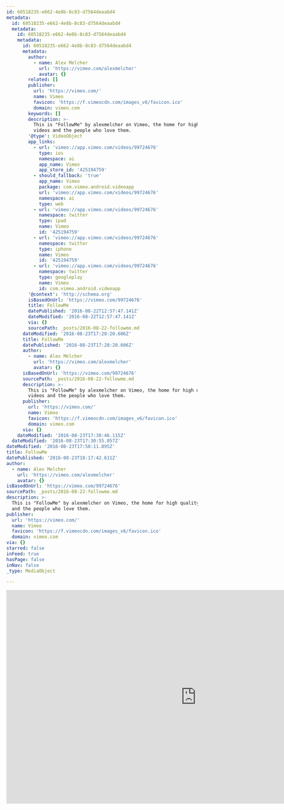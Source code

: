 ```yaml
---
id: 60518235-e662-4e8b-8c83-d7564deaabd4
metadata:
  id: 60518235-e662-4e8b-8c83-d7564deaabd4
  metadata:
    id: 60518235-e662-4e8b-8c83-d7564deaabd4
    metadata:
      id: 60518235-e662-4e8b-8c83-d7564deaabd4
      metadata:
        author:
          - name: Alex Melcher
            url: 'https://vimeo.com/alexmelcher'
            avatar: {}
        related: []
        publisher:
          url: 'https://vimeo.com/'
          name: Vimeo
          favicon: 'https://f.vimeocdn.com/images_v6/favicon.ico'
          domain: vimeo.com
        keywords: []
        description: >-
          This is "FollowMe" by alexmelcher on Vimeo, the home for high quality
          videos and the people who love them.
        '@type': VideoObject
        app_links:
          - url: 'vimeo://app.vimeo.com/videos/99724676'
            type: ios
            namespace: ai
            app_name: Vimeo
            app_store_id: '425194759'
          - should_fallback: 'true'
            app_name: Vimeo
            package: com.vimeo.android.videoapp
            url: 'vimeo://app.vimeo.com/videos/99724676'
            namespace: ai
            type: web
          - url: 'vimeo://app.vimeo.com/videos/99724676'
            namespace: twitter
            type: ipad
            name: Vimeo
            id: '425194759'
          - url: 'vimeo://app.vimeo.com/videos/99724676'
            namespace: twitter
            type: iphone
            name: Vimeo
            id: '425194759'
          - url: 'vimeo://app.vimeo.com/videos/99724676'
            namespace: twitter
            type: googleplay
            name: Vimeo
            id: com.vimeo.android.videoapp
        '@context': 'http://schema.org'
        isBasedOnUrl: 'https://vimeo.com/99724676'
        title: FollowMe
        datePublished: '2016-08-22T12:57:47.141Z'
        dateModified: '2016-08-22T12:57:47.141Z'
        via: {}
        sourcePath: _posts/2016-08-22-followme.md
      dateModified: '2016-08-23T17:28:20.606Z'
      title: FollowMe
      datePublished: '2016-08-23T17:28:20.606Z'
      author:
        - name: Alex Melcher
          url: 'https://vimeo.com/alexmelcher'
          avatar: {}
      isBasedOnUrl: 'https://vimeo.com/99724676'
      sourcePath: _posts/2016-08-22-followme.md
      description: >-
        This is "FollowMe" by alexmelcher on Vimeo, the home for high quality
        videos and the people who love them.
      publisher:
        url: 'https://vimeo.com/'
        name: Vimeo
        favicon: 'https://f.vimeocdn.com/images_v6/favicon.ico'
        domain: vimeo.com
      via: {}
    dateModified: '2016-08-23T17:30:46.115Z'
  dateModified: '2016-08-23T17:30:55.057Z'
dateModified: '2016-08-23T17:58:11.895Z'
title: FollowMe
datePublished: '2016-08-23T18:17:42.611Z'
author:
  - name: Alex Melcher
    url: 'https://vimeo.com/alexmelcher'
    avatar: {}
isBasedOnUrl: 'https://vimeo.com/99724676'
sourcePath: _posts/2016-08-22-followme.md
description: >-
  This is "FollowMe" by alexmelcher on Vimeo, the home for high quality videos
  and the people who love them.
publisher:
  url: 'https://vimeo.com/'
  name: Vimeo
  favicon: 'https://f.vimeocdn.com/images_v6/favicon.ico'
  domain: vimeo.com
via: {}
starred: false
inFeed: true
hasPage: false
inNav: false
_type: MediaObject

---
```

<iframe src="https://cdn.embedly.com/widgets/media.html?src=https%3A%2F%2Fplayer.vimeo.com%2Fvideo%2F99724676&amp;url=https%3A%2F%2Fvimeo.com%2F99724676&amp;image=https%3A%2F%2Fi.vimeocdn.com%2Fvideo%2F482859196_1280.jpg&amp;key=b7d04c9b404c499eba89ee7072e1c4f7&amp;type=text%2Fhtml&amp;schema=vimeo" width="1000" height="563" scrolling="no" frameborder="0" allowfullscreen="" style=""></iframe>